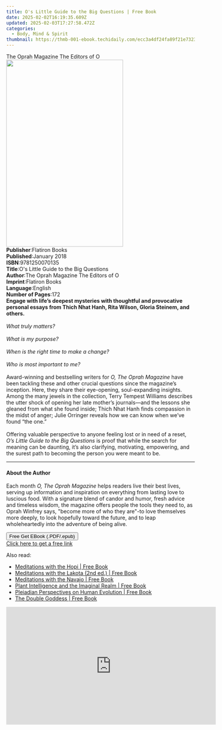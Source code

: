 ```yaml
---
title: O's Little Guide to the Big Questions | Free Book
date: 2025-02-02T16:19:35.609Z
updated: 2025-02-03T17:27:58.472Z
categories:
  - Body, Mind & Spirit
thumbnail: https://thmb-001-ebook.techidaily.com/ecc3a4df24fa89f21e732308cbed57d0be48da6cc6301d6ca42f0530d570564a.jpg
---
```

<main id="book-container">
  <div class="flex flex-col">
    <div class="book-brief flex-1 py-6 px-4 sm:p-6 md:py-10 md:px-8">
      <!-- brief-->
      <div class="book-brief-main">The Oprah Magazine The Editors of O</div>
    </div>
    <div
      class="book-meta-info flex-1 grid gap-4 col-start-1 col-end-3 row-start-1 sm:mb-6 sm:grid-cols-4 lg:gap-6 lg:col-start-2 lg:row-end-6 lg:row-span-6 lg:mb-0"
    >
      <div
        class="book-meta-info-left place-content-center mt-4 p-4 text-sm leading-6 col-start-2 col-span-2 dark:text-slate-400"
      >
        <img
          class="w-full h-500 object-cover rounded-lg sm:h-255 sm:col-span-2 lg:col-span-full"
          src="https://img-001-ebook.techidaily.com/84551919d78e94272cdc0b470f1436fa1d81172ae0a5b62cfa26f685c9dfd595.jpg"
          alt=""
          width="312"
          height="500"
        />
      </div>
      <div
        class="book-meta-info-right mt-2 col-start-1 row-start-2 col-span-3 self-center"
      >
        <!-- meta data  -->
        <div class="flex flex-col px-4 md:px-8">
          <div class="flex-1">
            <strong>Publisher</strong>:<span class="px-2">Flatiron Books</span>
          </div>
          <div class="flex-1">
            <strong>Published</strong>:<span class="px-2">January 2018</span>
          </div>
          <div class="flex-1">
            <strong>ISBN</strong>:<span class="px-2">9781250070135</span>
          </div>
          <div class="flex-1">
            <strong>Title</strong>:<span class="px-2"
              >O&#39;s Little Guide to the Big Questions</span
            >
          </div>
          <div class="flex-1">
            <strong>Author</strong>:<span class="px-2"
              >The Oprah Magazine The Editors of O</span
            >
          </div>
          <div class="flex-1">
            <strong>Imprint</strong>:<span class="px-2">Flatiron Books</span>
          </div>
          <div class="flex-1">
            <strong>Language</strong>:<span class="px-2">English</span>
          </div>
          <div class="flex-1">
            <strong>Number of Pages</strong>:<span class="px-2">172</span>
          </div>
        </div>
      </div>
    </div>
    <div class="book-description flex-1 py-6 px-4 sm:p-6 md:py-10 md:px-8">
      <div class="book-description-main">
        <div accordion-content="" id="description">
          <b
            >Engage with life’s deepest mysteries with thoughtful and
            provocative personal essays from Thich Nhat Hanh, Rita Wilson,
            Gloria Steinem, and others.</b
          ><br /><br /><i>What truly matters?</i><br /><br /><i
            >What is my purpose?</i
          ><br /><br /><i>When is the right time to make a change?</i
          ><br /><br /><i>Who is most important to me?</i
          ><br /><br />Award-winning and bestselling writers for
          <i>O, The Oprah Magazine</i> have been tackling these and other
          crucial questions since the magazine’s inception. Here, they share
          their eye-opening, soul-expanding insights. Among the many jewels in
          the collection, Terry Tempest Williams describes the utter shock of
          opening her late mother’s journals—and the lessons she gleaned from
          what she found inside; Thich Nhat Hanh finds compassion in the midst
          of anger; Julie Orringer reveals how we can know when we’ve found “the
          one.”<br /><br />Offering valuable perspective to anyone feeling lost
          or in need of a reset, <i>O’s Little Guide to the Big Questions</i> is
          proof that while the search for meaning can be daunting, it’s also
          clarifying, motivating, empowering, and the surest path to becoming
          the person you were meant to be.
        </div>
        <div class="accordion-fader"></div>
      </div>
    </div>
    <div class="book-excerpts flex-1 py-6 px-4 sm:p-6 md:py-10 md:px-8">
      <!-- excerpts-->
      <div class="book-excerpts-main">
        <hr />
        <h4 class="placeholder placeholder-heading">
          <span>About the Author</span>
        </h4>
        <p>
          Each month <i>O, The Oprah Magazine</i> helps readers live their best
          lives, serving up information and inspiration on everything from
          lasting love to luscious food. With a signature blend of candor and
          humor, fresh advice and timeless wisdom, the magazine offers people
          the tools they need to, as Oprah Winfrey says, "become more of who
          they are"-to love themselves more deeply, to look hopefully toward the
          future, and to leap wholeheartedly into the adventure of being alive.
        </p>
      </div>
    </div>
    <div
      class="book-about-author flex-1 py-6 px-4 sm:p-6 md:py-10 md:px-8"
    ></div>
    <div class="book-free-get flex-1 py-6 px-4 sm:p-6 md:py-10 md:px-8">
      <button
        id="btn-free-get"
        class="bg-blue-500 hover:bg-blue-700 text-white font-bold py-2 px-4 rounded"
      >
        Free Get EBook (.PDF/.epub)
      </button>
      <div id="countdown-display" class="px-2 text-lg mt-2"></div>
      <a
        id="free-link"
        class="hidden bg-blue-500 hover:bg-blue-700 text-white font-bold py-2 px-4 rounded"
        href="https://www.ebooks.com/en-us/book/211273101/o-s-little-guide-to-the-big-questions/the-oprah-magazine-the-editors-of-o/"
        target="_blank"
        >Click here to get a free link</a
      >
    </div>
    <script>
      let countdownTime = 0;
      let countdownInterval = null;
      document
        .getElementById('btn-free-get')
        .addEventListener('click', startCountdown);
      function startCountdown() {
        countdownTime = new Date().getTime() + 60000 * 3;
        countdownInterval = setInterval(updateCountdown, 1000);
        document.getElementById('btn-free-get').disabled = true;
        document
          .getElementById('btn-free-get')
          .classList.add('bg-gray-500', 'cursor-not-allowed');
      }
      function updateCountdown() {
        let currentTime = new Date().getTime();
        let timeLeft = countdownTime - currentTime;
        let secondsLeft = Math.floor(timeLeft / 1000);
        document.getElementById('countdown-display').innerHTML =
          `Remaining time: ${secondsLeft} seconds.`;
        if (secondsLeft <= 0) {
          clearInterval(countdownInterval);
          document.getElementById('btn-free-get').classList.add('hidden');
          document.getElementById('free-link').classList.remove('hidden');
          document.getElementById('countdown-display').innerHTML = '';
        }
      }
    </script>
  </div>
</main>

<ins class="adsbygoogle"
      style="display:block"
      data-ad-client="ca-pub-7571918770474297"
      data-ad-slot="8358498916"
      data-ad-format="auto"
      data-full-width-responsive="true"></ins>
    

<span class="atpl-alsoreadstyle">Also read:</span>
<div><ul>
<li><a href="https://novels-ebooks.techidaily.com/95782309-9781591438151-meditations-with-the-hopi/"><u>Meditations with the Hopi | Free Book</u></a></li>
<li><a href="https://novels-ebooks.techidaily.com/95782306-9781591438236-meditations-with-the-lakota-2nd-ed/"><u>Meditations with the Lakota (2nd ed.) | Free Book</u></a></li>
<li><a href="https://novels-ebooks.techidaily.com/95782307-9781591438892-meditations-with-the-navajo/"><u>Meditations with the Navajo | Free Book</u></a></li>
<li><a href="https://novels-ebooks.techidaily.com/95782311-9781591438366-plant-intelligence-and-the-imaginal-realm/"><u>Plant Intelligence and the Imaginal Realm | Free Book</u></a></li>
<li><a href="https://novels-ebooks.techidaily.com/95782308-9781591438212-pleiadian-perspectives-on-human-evolution/"><u>Pleiadian Perspectives on Human Evolution | Free Book</u></a></li>
<li><a href="https://novels-ebooks.techidaily.com/95782305-9781591438663-the-double-goddess/"><u>The Double Goddess | Free Book</u></a></li>
</ul></div>

<!-- affiliate ads begin -->
<iframe width="560" height="315" src="https://www.youtube.com/embed/0nGlyEL5K6Y?si=3KZhTTBvKcPmyS68" title="YouTube video player" frameborder="0" allow="accelerometer; autoplay; clipboard-write; encrypted-media; gyroscope; picture-in-picture; web-share" referrerpolicy="strict-origin-when-cross-origin" allowfullscreen></iframe>
<!-- affiliate ads end -->

